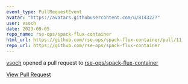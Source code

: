 ```yaml
---
event_type: PullRequestEvent
avatar: "https://avatars.githubusercontent.com/u/814322?"
user: vsoch
date: 2023-09-05
repo_name: rse-ops/spack-flux-container
html_url: https://github.com/rse-ops/spack-flux-container/pull/11
repo_url: https://github.com/rse-ops/spack-flux-container
---
```


<a href='https://github.com/vsoch' target='_blank'>vsoch</a> opened a pull request to <a href='https://github.com/rse-ops/spack-flux-container' target='_blank'>rse-ops/spack-flux-container</a>

<a href='https://github.com/rse-ops/spack-flux-container/pull/11' target='_blank'>View Pull Request</a>